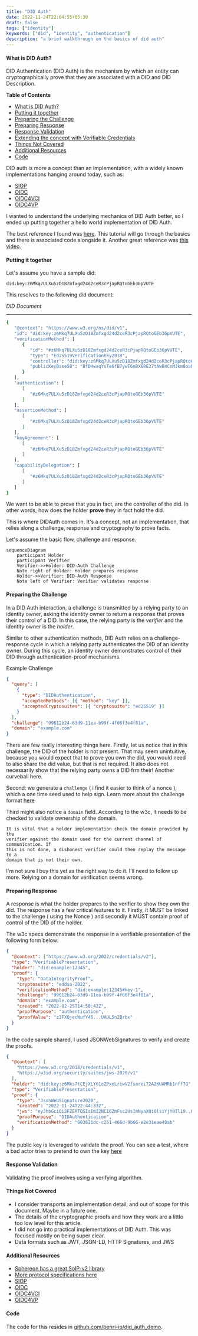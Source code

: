 ```yaml
---
title: "DID Auth"
date: 2022-11-24T22:04:55+05:30
draft: false
tags: ["identity"]
keywords: ["did", "identity", "authentication"]
description: "a brief walkthrough on the basics of did auth"
---
```


#### What is DID Auth?

DID Authentication (DID Auth) is the mechanism by which an entity can
cryptographically prove that they are associated with a DID and DID Description.

<!--more -->

<!-- markdown-toc start - Don't edit this section. Run M-x markdown-toc-refresh-toc -->

**Table of Contents**

- [What is DID Auth?](#what-is-did-auth)
- [Putting it together](#putting-it-together)
- [Preparing the Challenge](#preparing-the-challenge)
- [Preparing Response](#preparing-response)
- [Response Validation](#response-validation)
- [Extending the concept with Verifiable Credentials](#extending-the-concept-with-verifiable-credentials)
- [Things Not Covered](#things-not-covered)
- [Additional Resources](#additional-resources)
- [Code](#code)

<!-- markdown-toc end -->

DID auth is more a concept than an implementation, with a widely known
implementations hanging around today, such as:

- [SIOP](https://identity.foundation/did-siop/#:~:text=This%20specification%20defines%20the%20%22SIOP,Identity%20Wallets%20into%20their%20web)
- [OIDC](https://openid.net/connect/)
- [OIDC4VCI](https://openid.net/specs/openid-4-verifiable-credential-issuance-1_0.html)
- [OIDC4VP](https://openid.net/specs/openid-connect-4-verifiable-presentations-1_0-07.html)

I wanted to understand the underlying mechanics of DID Auth better, so I ended
up putting together a hello world implementation of DID Auth.

The best reference I found was
[here](https://w3c-ccg.github.io/vp-request-spec/). This tutorial will go
through the basics and there is associated code alongside it. Another great
reference was [this video](https://ssimeetup.org/introduction-did-auth-markus-sabadello-webinar-10/).

#### Putting it together

Let's assume you have a sample did:

`did:key:z6Mkq7ULXu5zD18Zmfxgd24d2ceR3cPjapRQtoGEb36pVUTE`

This resolves to the following did document:

_DID Document_

---

```sh
{
   "@context": "https://www.w3.org/ns/did/v1",
   "id": "did:key:z6Mkq7ULXu5zD18Zmfxgd24d2ceR3cPjapRQtoGEb36pVUTE",
   "verificationMethod": [
      {
         "id": "#z6Mkq7ULXu5zD18Zmfxgd24d2ceR3cPjapRQtoGEb36pVUTE",
         "type": "Ed25519VerificationKey2018",
         "controller": "did:key:z6Mkq7ULXu5zD18Zmfxgd24d2ceR3cPjapRQtoGEb36pVUTE",
         "publicKeyBase58": "BfDHweqYsTe6fB7ywT6nBX6RE37tAwB4CnMJkm8oaFfr"
      }
   ],
   "authentication": [
      [
         "#z6Mkq7ULXu5zD18Zmfxgd24d2ceR3cPjapRQtoGEb36pVUTE"
      ]
   ],
   "assertionMethod": [
      [
         "#z6Mkq7ULXu5zD18Zmfxgd24d2ceR3cPjapRQtoGEb36pVUTE"
      ]
   ],
   "keyAgreement": [
      [
         "#z6Mkq7ULXu5zD18Zmfxgd24d2ceR3cPjapRQtoGEb36pVUTE"
      ]
   ],
   "capabilityDelegation": [
      [
         "#z6Mkq7ULXu5zD18Zmfxgd24d2ceR3cPjapRQtoGEb36pVUTE"
      ]
   ]
}
```

We want to be able to prove that you in fact, are the controller of the did. In
other words, how does the holder **prove** they in fact hold the did.

This is where DIDAuth comes in. It's a concept, not an implementation, that
relies along a challenge, response and cryptography to prove facts.

Let's assume the basic flow, challenge and response.

```mermaid
sequenceDiagram
    participant Holder
    participant Verifier
    Verifier->>Holder: DID-Auth Challenge
    Note right of Holder: Holder prepares response
    Holder->>Verifier: DID-Auth Response
    Note left of Verifier: Verifier validates response
```

#### Preparing the Challenge

In a DID Auth interaction, a challenge is transmitted by a relying party to an
identity owner, asking the identity owner to return a response that proves their
control of a DID. In this case, the relying party is the _verifier_ and the
identity owner is the _holder_.

Similar to other authentication methods, DID Auth relies on a challenge-response
cycle in which a relying party authenticates the DID of an identity owner.
During this cycle, an identity owner demonstrates control of their DID through
authentication-proof mechanisms.

Example Challenge

```json
{
  "query": [
    {
      "type": "DIDAuthentication",
      "acceptedMethods": [{ "method": "key" }],
      "acceptedCryptosuites": [{ "cryptosuite": "ed25519" }]
    }
  ],
  "challenge": "99612b24-63d9-11ea-b99f-4f66f3e4f81a",
  "domain": "example.com"
}
```

There are few really interesting things here. Firstly, let us notice that in
this challenge, the DID of the holder is not present. That may seem unintuitive,
because you would expect that to prove you own the did, you would need to also
share the did value, but that is not required. It also does not necessarily show
that the relying party owns a DID frm their! Another curveball here.

Second: we generate a `challenge` ( i find it easier to think of a nonce ), which a
one time seed used to help sign. Learn more about the challenge format [here](https://w3c-ccg.github.io/vp-request-spec/#the-did-authentication-query-format)

Third might also notice a `domain` field. According to the w3c, it needs to be
checked to validate ownership of the domain.

```blockquote
It is vital that a holder implementation check the domain provided by the
verifier against the domain used for the current channel of communication. If
this is not done, a dishonest verifier could then replay the message to a
domain that is not their own.
```

I'm not sure I buy this yet as the right way to do it. I'll need to follow up
more. Relying on a domain for verification seems wrong.

#### Preparing Response

A response is what the holder prepares to the verifier to show they own the did.
The response has a few critical features to it. Firstly, it MUST be linked to
the challenge ( using the Nonce ) and secondly it MUST contain proof of control
of the DID of the holder.

The w3c specs demonstrate the response in a verifiable presentation of the
following form below:

```json
{
  "@context": ["https://www.w3.org/2022/credentials/v2"],
  "type": "VerifiablePresentation",
  "holder": "did:example:12345",
  "proof": {
    "type": "DataIntegrityProof",
    "cryptosuite": "eddsa-2022",
    "verificationMethod": "did:example:12345#key-1",
    "challenge": "99612b24-63d9-11ea-b99f-4f66f3e4f81a",
    "domain": "example.com",
    "created": "2022-02-25T14:58:42Z",
    "proofPurpose": "authentication",
    "proofValue": "z3FXQjecWufY46...UAUL5n2Brbx"
  }
}
```

In the code sample shared, I used JSONWebSignatures to verify and create the proofs.

```json
{
  "@context": [
    "https://www.w3.org/2018/credentials/v1",
    "https://w3id.org/security/suites/jws-2020/v1"
  ],
  "holder": "did:key:z6Mks7tCEjXLYG1eZPxeLriwV2fserei72A2KUAMRb1nff7G",
  "type": "VerifiablePresentation",
  "proof": {
    "type": "JsonWebSignature2020",
    "created": "2022-11-24T22:44:33Z",
    "jws": "eyJhbGciOiJFZERTQSIsImI2NCI6ZmFsc2UsImNyaXQiOlsiYjY0Il19..QJDhf5cwCzuPOzOIebUQOopr6dEUx0QvwPYKKZ73NMDnIeQrM_5QFHJ8bmZEWtSNtY4z5JBP5eT2zH_FOnzHBw",
    "proofPurpose": "DIDAuthentication",
    "verificationMethod": "603621dc-c251-466d-9b66-e2e31eae40ab"
  }
}
```

The public key is leveraged to validate the proof. You can see a test, where a
bad actor tries to pretend to own the key [here](https://github.com/benri-io/did_auth_demo/blob/master/did_auth_test.go#L95-L118)

#### Response Validation

Validating the proof involves using a verifying algorithm.

#### Things Not Covered

- I consider transports an implementation detail, and out of scope for this
  document. Maybe in a future one.
- The details of the cryptographic proofs and how they work are a little too low
  level for this article.
- I did not go into practical implementations of DID Auth. This was focused
  mostly on being super clear.
- Data formats such as JWT, JSON-LD, HTTP Signatures, and JWS

#### Additional Resources

- [Sphereon has a great SoIP-v2 library](https://github.com/Sphereon-Opensource/SIOP-OpenID4VP)
- [More protocol specifications here](https://github.com/WebOfTrustInfo/rwot6-santabarbara/blob/master/topics-and-advance-readings/DID-Auth%20protocol.md)
- [SIOP](https://identity.foundation/did-siop/)
- [OIDC](https://openid.net/connect/)
- [OIDC4VCI](https://openid.net/specs/openid-4-verifiable-credential-issuance-1_0.html)
- [OIDC4VP](https://openid.net/specs/openid-connect-4-verifiable-presentations-1_0-07.html)

#### Code

The code for this resides in [github.com/benri-io/did_auth_demo](https://github.com/benri-io/did_auth_demo).
